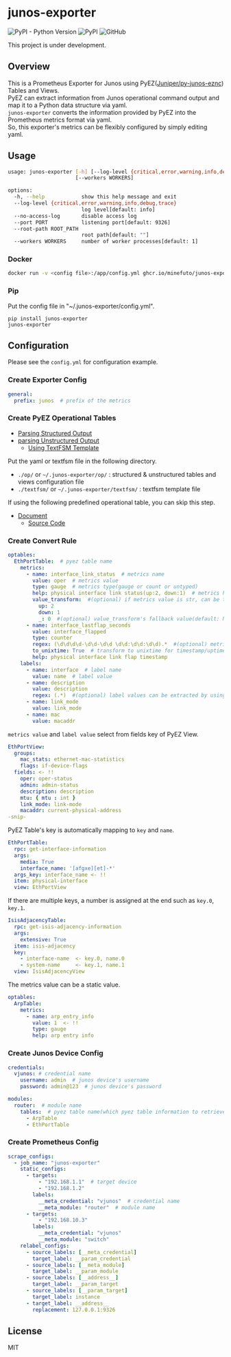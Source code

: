 # junos-exporter

![PyPI - Python Version](https://img.shields.io/pypi/pyversions/junos-exporter)
![PyPI](https://img.shields.io/pypi/v/junos-exporter)
![GitHub](https://img.shields.io/github/license/minefuto/junos-exporter)

This project is under development.

## Overview
This is a Prometheus Exporter for Junos using PyEZ([Juniper/py-junos-eznc](https://github.com/Juniper/py-junos-eznc)) Tables and Views.  
PyEZ can extract information from Junos operational command output and map it to a Python data structure via yaml.  
`junos-exporter` converts the information provided by PyEZ into the Prometheus metrics format via yaml.  
So, this exporter's metrics can be flexibly configured by simply editing yaml.  

## Usage

```sh
usage: junos-exporter [-h] [--log-level {critical,error,warning,info,debug,trace}] [--no-access-log] [--port PORT] [--root-path ROOT_PATH]
                      [--workers WORKERS]

options:
  -h, --help            show this help message and exit
  --log-level {critical,error,warning,info,debug,trace}
                        log level[default: info]
  --no-access-log       disable access log
  --port PORT           listening port[default: 9326]
  --root-path ROOT_PATH
                        root path[default: ""]
  --workers WORKERS     number of worker processes[default: 1]
```

### Docker
```bash
docker run -v <config file>:/app/config.yml ghcr.io/minefuto/junos-exporter
```

### Pip
Put the config file in "~/.junos-exporter/config.yml".
```
pip install junos-exporter
junos-exporter
```

## Configuration
Please see the `config.yml` for configuration example.

### Create Exporter Config
```yaml
general:
  prefix: junos  # prefix of the metrics
```

### Create PyEZ Operational Tables
- [Parsing Structured Output](https://www.juniper.net/documentation/us/en/software/junos-pyez/junos-pyez-developer/topics/task/junos-pyez-tables-op-defining.html)
- [parsing Unstructured Output](https://www.juniper.net/documentation/us/en/software/junos-pyez/junos-pyez-developer/topics/topic-map/junos-pyez-tables-op-unstructured-output-defining.html)
  - [Using TextFSM Template](https://www.juniper.net/documentation/us/en/software/junos-pyez/junos-pyez-developer/topics/concept/junos-pyez-tables-op-using-textfsm-templates.html)

Put the yaml or textfsm file in the following directory.
- `./op/` or `~/.junos-exporter/op/` : structured & unstructured tables and views configuration file
- `./textfsm/` or `~/.junos-exporter/textfsm/` : textfsm template file

If using the following predefined operational table, you can skip this step.
- [Document](https://www.juniper.net/documentation/us/en/software/junos-pyez/junos-pyez-developer/topics/concept/junos-pyez-tables-op-predefined.html)
  - [Source Code](https://github.com/Juniper/py-junos-eznc/tree/master/lib/jnpr/junos/op)

### Create Convert Rule
```yaml
optables:
  EthPortTable:  # pyez table name
    metrics:
      - name: interface_link_status  # metrics name
        value: oper  # metrics value
        type: gauge  # metrics type(gauge or count or untyped)
        help: physical interface link status(up:2, down:1)  # metrics help
        value_transform:  #(optional) if metrics value is str, can be transformed to float
          up: 2
          down: 1
          _: 0  #(optional) value_transform's fallback value(default: NaN)
      - name: interface_lastflap_seconds
        value: interface_flapped
        type: counter
        regex: (\d\d\d\d-\d\d-\d\d \d\d:\d\d:\d\d).*  #(optional) metric value can be extracted by using regexp
        to_unixtime: True  # transform to unixtime for timestamp/uptime  e.g. 2025-03-22 12:57:10, 10w3d 11:11:11
        help: physical interface link flap timestamp
    labels:
      - name: interface  # label name
        value: name  # label value
      - name: description
        value: description
        regex: (.*)  #(optional) label values can be extracted by using regexp
      - name: link_mode
        value: link_mode
      - name: mac
        value: macaddr
```
`metrics value` and `label value` select from fields key of PyEZ View.
```yaml
EthPortView:
  groups:
    mac_stats: ethernet-mac-statistics
    flags: if-device-flags
  fields: <- !!
    oper: oper-status
    admin: admin-status
    description: description
    mtu: { mtu : int }
    link_mode: link-mode
    macaddr: current-physical-address
-snip-
```
PyEZ Table's key is automatically mapping to `key` and `name`.
```yaml
EthPortTable:
  rpc: get-interface-information
  args:
    media: True
    interface_name: '[afgxe][et]-*'
  args_key: interface_name <- !!
  item: physical-interface
  view: EthPortView
```
If there are multiple keys, a number is assigned at the end such as `key.0`, `key.1`.
```yaml
IsisAdjacencyTable:
  rpc: get-isis-adjacency-information
  args:
    extensive: True
  item: isis-adjacency
  key:
    - interface-name  <- key.0, name.0
    - system-name     <- key.1, name.1
  view: IsisAdjacencyView
```
The metrics value can be a static value.
```yaml
optables:
  ArpTable:
    metrics:
      - name: arp_entry_info
        value: 1  <- !!
        type: gauge
        help: arp entry info
```

### Create Junos Device Config
```yaml
credentials:
  vjunos: # credential name
    username: admin  # junos device's username
    password: admin@123  # junos device's password

modules:
  router:  # module name
    tables:  # pyez table name(which pyez table information to retrieve in this module)
      - ArpTable
      - EthPortTable
```

### Create Prometheus Config
```yaml
scrape_configs:
  - job_name: "junos-exporter"
    static_configs:
      - targets:
          - "192.168.1.1"  # target device
          - "192.168.1.2"
        labels:
          __meta_credential: "vjunos"  # credential name
          __meta_module: "router"  # module name
      - targets:
          - "192.168.10.3"
        labels:
          __meta_credential: "vjunos"
          __meta_module: "switch"
    relabel_configs:
      - source_labels: [__meta_credential]
        target_label: __param_credential
      - source_labels: [__meta_module]
        target_label: __param_module
      - source_labels: [__address__]
        target_label: __param_target
      - source_labels: [__param_target]
        target_label: instance
      - target_label: __address__
        replacement: 127.0.0.1:9326
```

## License
MIT
